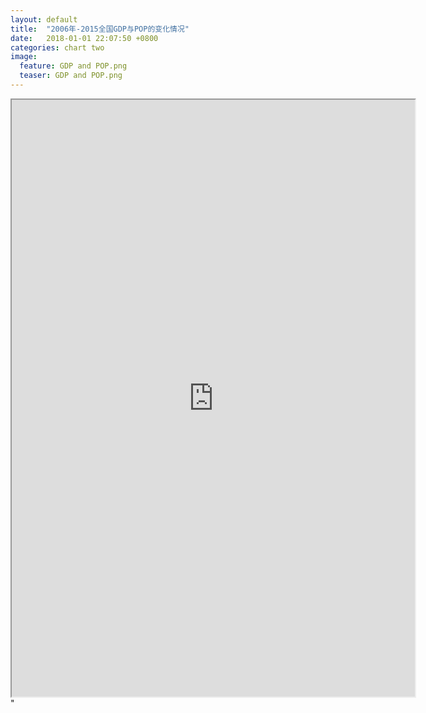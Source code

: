 ```yaml
---  
layout: default  
title:  "2006年-2015全国GDP与POP的变化情况"  
date:   2018-01-01 22:07:50 +0800  
categories: chart two
image:
  feature: GDP and POP.png
  teaser: GDP and POP.png
---  
```


<iframe src="https://public.tableau.com/views/GDPPOP/1_1?:embed=y&:display_count=yes&publish=yes/Dashboard1?:showVizHome=no&:embed=true"
				width="645" height="955"></iframe>"

				
				